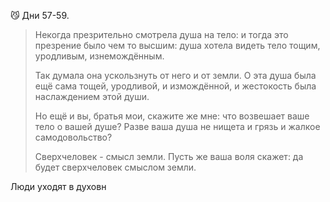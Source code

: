 😼 Дни 57-59.

> Некогда презрительно смотрела душа на тело: и тогда это презрение было чем то высшим: душа хотела видеть тело тощим, уродливым, изнемождённым. 
> 
> Так думала она ускользнуть от него и от земли. О эта душа была ещё сама тощей, уродливой, и измождённой, и жестокость была наслаждением этой души. 
> 
> Но ещё и вы, братья мои, скажите же мне: что возвешает ваше тело о вашей душе? Разве ваша душа не нищета и грязь и жалкое самодовольство?
> 
> Сверхчеловек - смысл земли. Пусть же ваша воля скажет: да будет сверхчеловек смыслом земли.


Люди уходят в духовн